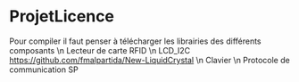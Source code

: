 # ProjetLicence
Pour compiler il faut penser à télécharger les librairies des différents composants \n
Lecteur de carte RFID \n
LCD_I2C https://github.com/fmalpartida/New-LiquidCrystal \n
Clavier \n
Protocole de communication SP
